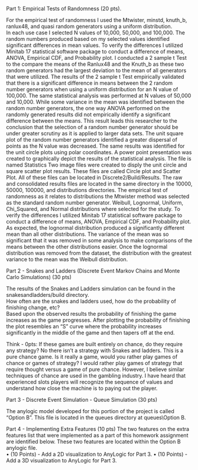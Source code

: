 ﻿Part 1: Empirical Tests of Randomness (20 pts).

For the empirical test of randomness I used the Mtwister, minstd, knuth_b, ranlux48, and quasi random generators using a uniform distribution.  
In each use case I selected N values of 10,000, 50,000, and 100,000.  The random numbers produced based on my selected values identified significant 
differences in mean values.  To verify the differences I utilized Minitab 17 statistical software package to conduct a difference of means, ANOVA, Empirical
CDF, and Probability plot.  I conducted a 2 sample t Test to the compare the means of the Ranlux48 and the Knuth_b as these two random generators had 
the largest deviation to the mean of all generators that were utilized.  The results of the 2 sample t Test empirically validated that there is a significant 
difference in means between the 2 random number generators when using a uniform distribution for an N value of 100,000.   The same statistical analysis 
was performed at N values of 50,000 and 10,000.  While some variance in the mean was identified between the random number generators, the one way 
ANOVA performed on the randomly generated results did not empirically identify a significant difference between the means.  This result leads this 
researcher to the conclusion that the selection of a random number generator should be under greater scrutiny as it is applied to larger data sets.  The unit 
square plot of the random number generators identified a greater dispersal of points as the N value was decreased.  The same results was identified for the 
unit circle plots using polar coordinates.  A power point presentation was created to graphically depict the results of the statistical analysis.  The file 
is named Statistics  Two image files were created to disply the unit circle and square scatter plot results.  These files are called Circle plot and Scatter Plot.
All of these files can be located in Discrete2/Build/Results.  The raw and consolidated results files are located in the same 
directory in the 10000, 50000, 100000, and distributions directories.
The empirical test of randomness as it relates to distributions the Mtwister method was selected as the standard random number generator.  Weibull, 
Lognormal, Uniform, Chi_Squared, and Normal distributions where selected for the study.  To verify the differences I utilized Minitab 17 statistical software 
package to conduct a difference of means, ANOVA, Empirical CDF, and Probability plot.  As expected, the lognormal distribution produced a significantly 
different mean than all other distributions.  The variance of the mean was so significant that it was removed in some analysis to make comparisons of the 
means between the other distributions easier.  Once the lognormal distribution was removed from the dataset, the distribution with the greatest variance 
to the mean was the Weibull distribution.  

Part 2 - Snakes and Ladders (Discrete Event Markov Chains and Monte Carlo Simulations) (30 pts)

The results of the Snakes and Ladders simulation can be found in the snakesandladders/build directory.  
How often are the snakes and ladders used, how do the probability of finishing change, etc?  
Based upon the observed results the probability of finishing the game increases as the game progresses.  After plotting the probability of finishing the 
plot resembles an “S” curve where the probability increases significantly in the middle of the game and then tapers off at the end.

Think - 0pts: If these games are built entirely on chance, do they require any strategy? No there isn’t a strategy with Snakes and ladders.  This is a pure chance game.   Is it really a game, would you rather play games of chance or games of strategy?  I would rather play games of strategy that require thought versus a game of pure chance.  However, I believe similar techniques of chance are used in the gambling industry.  I have heard that experienced slots players will recognize the sequence of values and understand how close the machine is to paying out the player.

Part 3 - Discrete Event Simulation - Queue Simulation (30 pts)

The anylogic model developed for this portion of the project is called “Option B”.  This file is located in the queues directory at queues\Option B.

Part 4 - Implementing Extra Features (10 pts)
The two features on the extra features list that were implemented as a part of this homework assignment are identified below.  These two features are located within the Option B anylogic file.   
•	(10 Points) - Add a 2D visualization to AnyLogic for Part 3.
•	(10 Points) - Add a 3D visualization to AnyLogic for Part 3.

